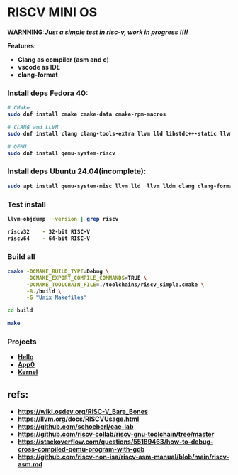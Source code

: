 # RISCV MINI OS

<b>WARNNING:<i>Just a simple test in risc-v, work in progress !!!!</i> <p>

Features:
- Clang as compiler (asm and c)
- vscode as IDE
- clang-format
<p>

### Install deps Fedora 40:
```bash
# CMake
sudo dnf install cmake cmake-data cmake-rpm-macros

# CLANG and LLVM
sudo dnf install clang clang-tools-extra llvm lld libstdc++-static llvm-static llvm-devel llvm-test

# QEMU
sudo dnf install qemu-system-riscv
```

### Install deps Ubuntu 24.04(incomplete):
```bash
sudo apt install qemu-system-misc llvm lld  llvm lldm clang clang-format
```

### Test install
```bash
llvm-objdump --version | grep riscv

riscv32    - 32-bit RISC-V
riscv64    - 64-bit RISC-V
```

### Build all
```bash
cmake -DCMAKE_BUILD_TYPE=Debug \
      -DCMAKE_EXPORT_COMPILE_COMMANDS=TRUE \
      -DCMAKE_TOOLCHAIN_FILE=./toolchains/riscv_simple.cmake \
      -B./build \
      -G "Unix Makefiles"

cd build

make
```

### Projects
- [Hello](./samples/hello/README.md)
- [App0](./samples/app0/README.md)
- [Kernel](./kernel/README.md)


## refs:
- https://wiki.osdev.org/RISC-V_Bare_Bones
- https://llvm.org/docs/RISCVUsage.html
- https://github.com/schoeberl/cae-lab
- https://github.com/riscv-collab/riscv-gnu-toolchain/tree/master
- https://stackoverflow.com/questions/55189463/how-to-debug-cross-compiled-qemu-program-with-gdb
- https://github.com/riscv-non-isa/riscv-asm-manual/blob/main/riscv-asm.md
